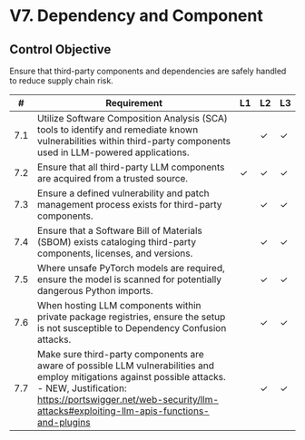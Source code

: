 # V7. Dependency and Component

## Control Objective
Ensure that third-party components and dependencies are safely handled to reduce supply chain risk.

| # | Requirement | L1 | L2 | L3 |
| - | ---------- | -- | -- | -- |
| 7.1 | Utilize Software Composition Analysis (SCA) tools to identify and remediate known vulnerabilities within third-party components used in LLM-powered applications. |      | ✓ | ✓ |
| 7.2 | Ensure that all third-party LLM components are acquired from a trusted source. | ✓ | ✓ | ✓ |
| 7.3 | Ensure a defined vulnerability and patch management process exists for third-party components. |      | ✓ | ✓ |
| 7.4 | Ensure that a Software Bill of Materials (SBOM) exists cataloging third-party components, licenses, and versions. |      | ✓ | ✓ |
| 7.5 | Where unsafe PyTorch models are required, ensure the model is scanned for potentially dangerous Python imports. |      | ✓ | ✓ |
| 7.6 | When hosting LLM components within private package registries, ensure the setup is not susceptible to Dependency Confusion attacks. |      | ✓ | ✓ |
| 7.7 | Make sure third-party components are aware of possible LLM vulnerabilities and employ mitigations against possible attacks. - NEW, Justification: https://portswigger.net/web-security/llm-attacks#exploiting-llm-apis-functions-and-plugins |      | ✓ | ✓ |
